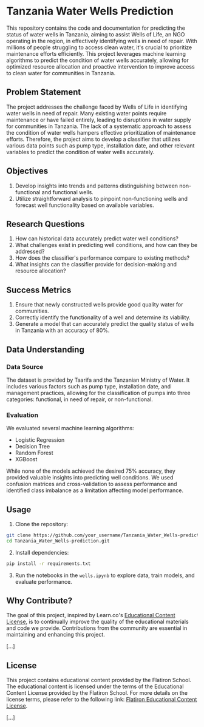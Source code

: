 # Tanzania Water Wells Prediction

This repository contains the code and documentation for predicting the status of water wells in Tanzania, aiming to assist Wells of Life, an NGO operating in the region, in effectively identifying wells in need of repair. With millions of people struggling to access clean water, it's crucial to prioritize maintenance efforts efficiently. This project leverages machine learning algorithms to predict the condition of water wells accurately, allowing for optimized resource allocation and proactive intervention to improve access to clean water for communities in Tanzania.

## Problem Statement

The project addresses the challenge faced by Wells of Life in identifying water wells in need of repair. Many existing water points require maintenance or have failed entirely, leading to disruptions in water supply for communities in Tanzania. The lack of a systematic approach to assess the condition of water wells hampers effective prioritization of maintenance efforts. Therefore, the project aims to develop a classifier that utilizes various data points such as pump type, installation date, and other relevant variables to predict the condition of water wells accurately.

## Objectives

1. Develop insights into trends and patterns distinguishing between non-functional and functional wells.
2. Utilize straightforward analysis to pinpoint non-functioning wells and forecast well functionality based on available variables.

## Research Questions

1. How can historical data accurately predict water well conditions?
2. What challenges exist in predicting well conditions, and how can they be addressed?
3. How does the classifier's performance compare to existing methods?
4. What insights can the classifier provide for decision-making and resource allocation?

## Success Metrics

1. Ensure that newly constructed wells provide good quality water for communities.
2. Correctly identify the functionality of a well and determine its viability.
3. Generate a model that can accurately predict the quality status of wells in Tanzania with an accuracy of 80%.

## Data Understanding

### Data Source

The dataset is provided by Taarifa and the Tanzanian Ministry of Water. It includes various factors such as pump type, installation date, and management practices, allowing for the classification of pumps into three categories: functional, in need of repair, or non-functional.

### Evaluation

We evaluated several machine learning algorithms:

- Logistic Regression
- Decision Tree
- Random Forest
- XGBoost

While none of the models achieved the desired 75% accuracy, they provided valuable insights into predicting well conditions. We used confusion matrices and cross-validation to assess performance and identified class imbalance as a limitation affecting model performance.


## Usage

1. Clone the repository:

```bash
git clone https://github.com/your_username/Tanzania_Water_Wells-prediction.git
cd Tanzania_Water_Wells-prediction.git
```

2. Install dependencies:

```bash
pip install -r requirements.txt
```

3. Run the notebooks in the `wells.ipynb` to explore data, train models, and evaluate performance.

## Why Contribute?

The goal of this project, inspired by Learn.co's [Educational Content License](https://learn.co/content-license), is to continually improve the quality of the educational materials and code we provide. Contributions from the community are essential in maintaining and enhancing this project.

[...]

## License
This project contains educational content provided by the Flatiron School. The educational content is licensed under the terms of the Educational Content License provided by the Flatiron School. For more details on the license terms, please refer to the following link: [Flatiron Educational Content License](http://learn.co/content-license).

[...]
